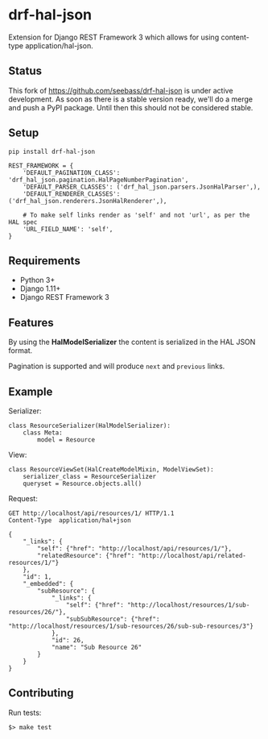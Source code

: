drf-hal-json
=================
Extension for Django REST Framework 3 which allows for using content-type application/hal-json. 

## Status ##

This fork of https://github.com/seebass/drf-hal-json is under active development. 
As soon as there is a stable version ready, we'll do a merge and push a PyPI package.
Until then this should not be considered stable.

## Setup ##

    pip install drf-hal-json
    
    REST_FRAMEWORK = {
        'DEFAULT_PAGINATION_CLASS': 'drf_hal_json.pagination.HalPageNumberPagination',
        'DEFAULT_PARSER_CLASSES': ('drf_hal_json.parsers.JsonHalParser',),
        'DEFAULT_RENDERER_CLASSES': ('drf_hal_json.renderers.JsonHalRenderer',),

        # To make self links render as 'self' and not 'url', as per the HAL spec
        'URL_FIELD_NAME': 'self',
    }

## Requirements ##

* Python 3+
* Django 1.11+
* Django REST Framework 3

## Features ##

By using the **HalModelSerializer** the content is serialized in the HAL JSON format.

Pagination is supported and will produce `next` and `previous` links.

## Example ##

Serializer:

    class ResourceSerializer(HalModelSerializer):
        class Meta:
            model = Resource

View:
    
    class ResourceViewSet(HalCreateModelMixin, ModelViewSet):
        serializer_class = ResourceSerializer
        queryset = Resource.objects.all()

Request:

    GET http://localhost/api/resources/1/ HTTP/1.1
    Content-Type  application/hal+json    

    {
        "_links": {
            "self": {"href": "http://localhost/api/resources/1/"},
            "relatedResource": {"href": "http://localhost/api/related-resources/1/"}
        },
        "id": 1,
        "_embedded": {
            "subResource": {
                "_links": {
                    "self": {"href": "http://localhost/resources/1/sub-resources/26/"},
                    "subSubResource": {"href": "http://localhost/resources/1/sub-resources/26/sub-sub-resources/3"}
                },
                "id": 26,
                "name": "Sub Resource 26"
            }
        }
    }

## Contributing

Run tests:

```
$> make test
```
